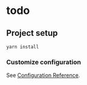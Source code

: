 # todo

## Project setup
```
yarn install
```

### Customize configuration
See [Configuration Reference](https://cli.vuejs.org/config/).
